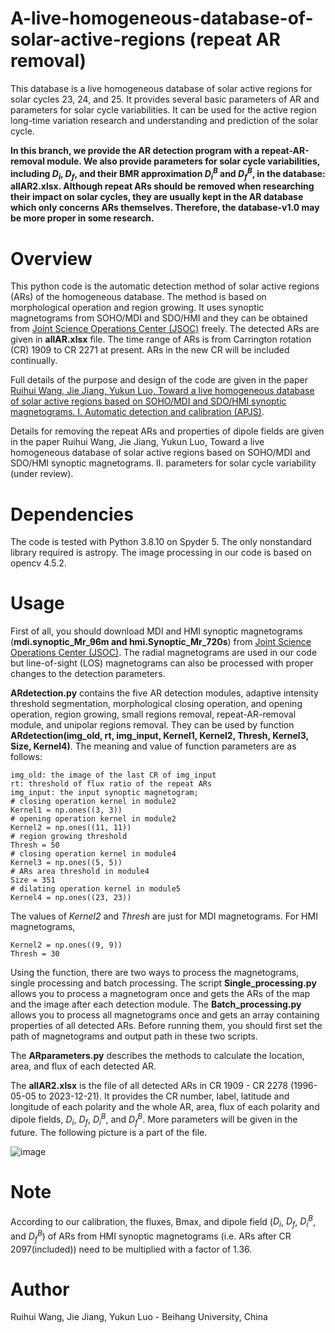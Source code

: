 # A-live-homogeneous-database-of-solar-active-regions (repeat AR removal)

This database is a live homogeneous database of solar active regions for solar cycles 23, 24, and 25. It provides several basic parameters of AR and parameters for solar cycle variabilities. It can be used for the active region long-time variation research and understanding and prediction of the solar cycle.

**In this branch, we provide the AR detection program with a repeat-AR-removal module. We also provide parameters for solar cycle variabilities, including $D_i$, $D_f$, and their BMR approximation $D_i^B$ and $D_f^B$, in the database: allAR2.xlsx. Although repeat ARs should be removed when researching their impact on solar cycles, they are usually kept in the AR database which only concerns ARs themselves. Therefore, the database-v1.0 may be more proper in some research.**

# Overview
This python code is the automatic detection method of solar active regions (ARs) of the homogeneous database. The method is based on morphological operation and region growing. It uses synoptic magnetograms from SOHO/MDI and SDO/HMI and they can be obtained from [Joint Science Operations Center (JSOC)](http://jsoc.stanford.edu/) freely. The detected ARs are given in **allAR.xlsx** file. The time range of ARs is from Carrington rotation (CR) 1909 to CR 2271 at present. ARs in the new CR will be included continually.

Full details of the purpose and design of the code are given in the paper [Ruihui Wang, Jie Jiang, Yukun Luo, Toward a live homogeneous database of solar active regions based on SOHO/MDI and SDO/HMI synoptic magnetograms. I. Automatic detection and calibration (APJS)](https://doi.org/10.3847/1538-4365/acef1b).

Details for removing the repeat ARs and properties of dipole fields are given in the paper Ruihui Wang, Jie Jiang, Yukun Luo, Toward a live homogeneous database of solar active regions based on SOHO/MDI and SDO/HMI synoptic magnetograms. II. parameters for solar cycle variability (under review).

# Dependencies
The code is tested with Python 3.8.10 on Spyder 5. The only nonstandard library required is astropy. The image processing in our code is based on opencv 4.5.2.

# Usage
First of all, you should download MDI and HMI synoptic magnetograms (**mdi.synoptic_Mr_96m and hmi.Synoptic_Mr_720s**) from [Joint Science Operations Center (JSOC)](http://jsoc.stanford.edu/). The radial magnetograms are used in our code but line-of-sight (LOS) magnetograms can also be processed with proper changes to the detection parameters.

**ARdetection.py** contains the five AR detection modules, adaptive intensity threshold segmentation, morphological closing operation, and opening operation, region growing, small regions removal, repeat-AR-removal module, and unipolar regions removal. They can be used by function **ARdetection(img_old, rt, img_input, Kernel1, Kernel2, Thresh, Kernel3, Size, Kernel4)**. The meaning and value of function parameters are as follows:

    img_old: the image of the last CR of img_input
    rt: threshold of flux ratio of the repeat ARs
    img_input: the input synoptic magnetogram;    
    # closing operation kernel in module2
    Kernel1 = np.ones((3, 3))
    # opening operation kernel in module2
    Kernel2 = np.ones((11, 11))
    # region growing threshold
    Thresh = 50
    # closing operation kernel in module4
    Kernel3 = np.ones((5, 5))
    # ARs area threshold in module4
    Size = 351
    # dilating operation kernel in module5
    Kernel4 = np.ones((23, 23))
The values of *Kernel2* and *Thresh* are just for MDI magnetograms. For HMI magnetograms, 
    
    Kernel2 = np.ones((9, 9))
    Thresh = 30

Using the function, there are two ways to process the magnetograms, single processing and batch processing. The script **Single_processing.py** allows you to process a magnetogram once and gets the ARs of the map and the image after each detection module. The **Batch_processing.py** allows you to process all magnetograms once and gets an array containing properties of all detected ARs. Before running them, you should first set the path of magnetograms and output path in these two scripts. 

The **ARparameters.py** describes the methods to calculate the location, area, and flux of each detected AR.

The **allAR2.xlsx** is the file of all detected ARs in CR 1909 - CR 2278 (1996-05-05 to 2023-12-21). It provides the CR number, label, latitude and longitude of each polarity and the whole AR, area, flux of each polarity and dipole fields, $D_i$, $D_f$, $D_i^B$, and $D_f^B$. More parameters will be given in the future. The following picture is a part of the file.

![image](https://github.com/Wang-Ruihui/A-live-homogeneous-database-of-solar-active-regions/assets/110174507/9e475234-7f05-4748-803d-db4f6f3a8be2)


# Note
According to our calibration, the fluxes, Bmax, and dipole field ($D_i$, $D_f$, $D_i^B$, and $D_f^B$) of ARs from HMI synoptic magnetograms (i.e. ARs after CR 2097(included)) need to be multiplied with a factor of 1.36. 

# Author
Ruihui Wang, Jie Jiang, Yukun Luo - Beihang University, China
